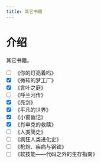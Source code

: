 ```yaml
---
title: 其它书籍
---
```

# 介绍
其它书籍。

- [ ] 《你的灯亮着吗》
- [x] 《微软的梦工厂》
- [x] 《言叶之庭》
- [ ] 《呼兰河传》
- [x] 《亮剑》
- [x] 《平凡的世界》
- [x] 《小窗幽记》
- [x] 《肖申克的救赎》
- [ ] 《人类简史》
- [ ] 《疯狂人类进化史》
- [ ] 《枪炮、疾病与钢铁》
- [ ] 《软技能——代码之外的生存指南》